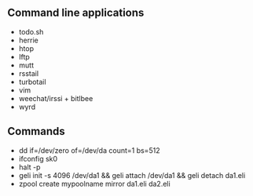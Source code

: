 ## Command line applications

-   todo.sh
-   herrie
-   htop
-   lftp
-   mutt
-   rsstail
-   turbotail
-   vim
-   weechat/irssi + bitlbee
-   wyrd

## Commands

-   dd if=/dev/zero of=/dev/da count=1 bs=512
-   ifconfig sk0
-   halt -p
-   geli init -s 4096 /dev/da1 && geli attach /dev/da1 && geli detach da1.eli
-   zpool create mypoolname mirror da1.eli da2.eli
